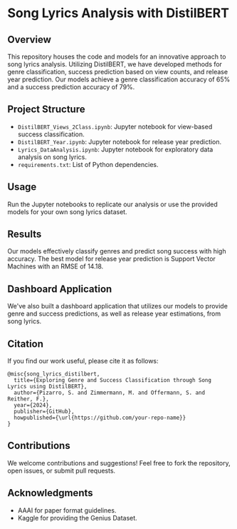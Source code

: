 # Song Lyrics Analysis with DistilBERT

## Overview
This repository houses the code and models for an innovative approach to song lyrics analysis. Utilizing DistilBERT, we have developed methods for genre classification, success prediction based on view counts, and release year prediction. Our models achieve a genre classification accuracy of 65% and a success prediction accuracy of 79%.



## Project Structure
- `DistilBERT_Views_2Class.ipynb`: Jupyter notebook for view-based success classification.
- `DistilBERT_Year.ipynb`: Jupyter notebook for release year prediction.
- `Lyrics_DataAnalysis.ipynb`: Jupyter notebook for exploratory data analysis on song lyrics.
- `requirements.txt`: List of Python dependencies.

## Usage
Run the Jupyter notebooks to replicate our analysis or use the provided models for your own song lyrics dataset.

## Results
Our models effectively classify genres and predict song success with high accuracy. The best model for release year prediction is Support Vector Machines with an RMSE of 14.18.

## Dashboard Application
We've also built a dashboard application that utilizes our models to provide genre and success predictions, as well as release year estimations, from song lyrics. 

## Citation
If you find our work useful, please cite it as follows:
```
@misc{song_lyrics_distilbert,
  title={Exploring Genre and Success Classification through Song Lyrics using DistilBERT},
  author={Pizarro, S. and Zimmermann, M. and Offermann, S. and Reither, F.},
  year={2024},
  publisher={GitHub},
  howpublished={\url{https://github.com/your-repo-name}}
}
```

## Contributions
We welcome contributions and suggestions! Feel free to fork the repository, open issues, or submit pull requests.

## Acknowledgments
- AAAI for paper format guidelines.
- Kaggle for providing the Genius Dataset.


